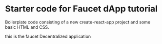 # Starter code for Faucet dApp tutorial

Boilerplate code consisting of a new create-react-app project and some basic HTML and CSS.

this is the faucet Decentralized application 